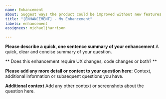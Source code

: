 ```yaml
---
name: Enhancement
about: Suggest ways the product could be improved without new features.
title: "[ENHANCEMENT] - My Enhancement"
labels: enhancement
assignees: michaeljharrison

---
```


**Please describe a quick, one sentence summary of your enhancement**
A quick, clear and concise summary of your question.

** Does this enhancement require UX changes, code changes or both? **

**Please add any more detail or context to your question here:**
Context, additional information or subsequent questions you have.

**Additional context**
Add any other context or screenshots about the question here.
